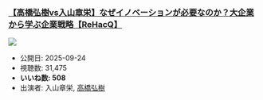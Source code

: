 ### [【高橋弘樹vs入山章栄】なぜイノベーションが必要なのか？大企業から学ぶ企業戦略【ReHacQ】](https://www.youtube.com/watch?v=3vghXjLchas)
[![](https://img.youtube.com/vi/3vghXjLchas/sddefault.jpg)](https://www.youtube.com/watch?v=3vghXjLchas)
-   公開日: 2025-09-24
-   視聴数: 31,475
-   **いいね数: 508**
-   出演者: 入山章栄, [高橋弘樹](/rehacq_fan/people/高橋弘樹 "wikilink")
